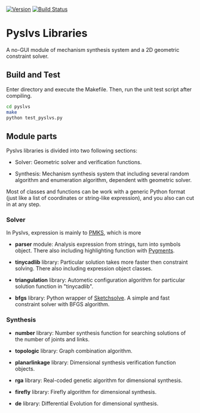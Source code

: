 [![Version](https://img.shields.io/badge/version-18.07.0-yellow.svg)](https://github.com/KmolYuan/pyslvs/releases/latest)
[![Build Status](https://travis-ci.org/KmolYuan/pyslvs.svg)](https://travis-ci.org/KmolYuan/pyslvs)

# Pyslvs Libraries

A no-GUI module of mechanism synthesis system and a 2D geometric constraint solver.

## Build and Test

Enter directory and execute the Makefile. Then, run the unit test script after compiling.

```bash
cd pyslvs
make
python test_pyslvs.py
```

## Module parts

Pyslvs libraries is divided into two following sections:

+ Solver:
    Geometric solver and verification functions.

+ Synthesis:
    Mechanism synthesis system that including several random algorithm and enumeration algorithm, dependent with geometric solver.

Most of classes and functions can be work with a generic Python format (just like a list of coordinates or string-like expression), and you also can cut in at any step.

### Solver

In Pyslvs, expression is mainly to [PMKS](http://designengrlab.github.io/PMKS/), which is more 

+ **parser** module:
    Analysis expression from strings, turn into symbols object. There also including highlighting function with [Pygments](http://pygments.org/).

+ **tinycadlib** library:
    Particular solution takes more faster then constraint solving. There also including expression object classes.

+ **triangulation** library:
    Autometic configuration algorithm for particular solution function in "tinycadlib".

+ **bfgs** library:
    Python wrapper of [Sketchsolve](https://code.google.com/archive/p/sketchsolve/). A simple and fast constraint solver with BFGS algorithm.

### Synthesis

+ **number** library:
    Number synthesis function for searching solutions of the number of joints and links.

+ **topologic** library:
    Graph combination algorithm.

+ **planarlinkage** library:
    Dimensional synthesis verification function objects.

+ **rga** library:
    Real-coded genetic algorithm for dimensional synthesis.

+ **firefly** library:
    Firefly algorithm for dimensional synthesis.

+ **de** library:
    Differential Evolution for dimensional synthesis.
